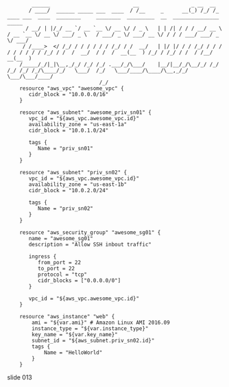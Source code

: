             ______                           __                 _ __  __
           / ____/  ______ _____ ___  ____  / /__     _      __(_) /_/ /_     ____ ___  ____  ________     ________  _________  __  _______________  _____
          / __/ | |/_/ __ `/ __ `__ \/ __ \/ / _ \   | | /| / / / __/ __ \   / __ `__ \/ __ \/ ___/ _ \   / ___/ _ \/ ___/ __ \/ / / / ___/ ___/ _ \/ ___/
         / /____>  </ /_/ / / / / / / /_/ / /  __/   | |/ |/ / / /_/ / / /  / / / / / / /_/ / /  /  __/  / /  /  __(__  ) /_/ / /_/ / /  / /__/  __(__  )
        /_____/_/|_|\__,_/_/ /_/ /_/ .___/_/\___/    |__/|__/_/\__/_/ /_/  /_/ /_/ /_/\____/_/   \___/  /_/   \___/____/\____/\__,_/_/   \___/\___/____/
                                  /_/
        resource "aws_vpc" "awesome_vpc" {
           cidr_block = "10.0.0.0/16"
        }

        resource "aws_subnet" "awesome_priv_sn01" {
           vpc_id = "${aws_vpc.awesome_vpc.id}"
           availability_zone = "us-east-1a"
           cidr_block = "10.0.1.0/24"

           tags {
              Name = "priv_sn01"
           }
        }

        resource "aws_subnet" "priv_sn02" {
           vpc_id = "${aws_vpc.awesome_vpc.id}"
           availability_zone = "us-east-1b"
           cidr_block = "10.0.2.0/24"

           tags {
              Name = "priv_sn02"
           }
        }

        resource "aws_security_group" "awesome_sg01" {
           name = "awesome_sg01"
           description = "Allow SSH inbout traffic"

           ingress {
              from_port = 22
              to_port = 22
              protocol = "tcp"
              cidr_blocks = ["0.0.0.0/0"]
           }

           vpc_id = "${aws_vpc.awesome_vpc.id}"
        }

        resource "aws_instance" "web" {
            ami = "${var.ami}" # Amazon Linux AMI 2016.09
            instance_type = "${var.instance_type}"
            key_name = "${var.key_name}"
            subnet_id = "${aws_subnet.priv_sn02.id}"
            tags {
                Name = "HelloWorld"
            }
        }
















































































slide 013
